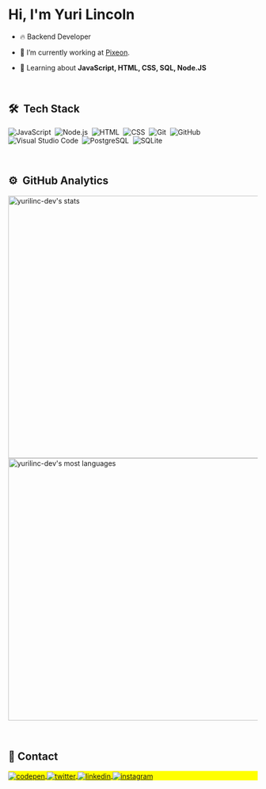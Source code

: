 <h1 align="left">Hi, I'm Yuri Lincoln</h1>

- 🔥 Backend Developer

- 🔭 I’m currently working at [Pixeon](https://github.com/Pixeon).

- 💬 Learning about **JavaScript, HTML, CSS, SQL, Node.JS**

<br>

## 🛠 &nbsp;Tech Stack

![JavaScript](https://img.shields.io/badge/-JavaScript-05122A?style=flat&logo=javascript)&nbsp;
![Node.js](https://img.shields.io/badge/-Node.js-05122A?style=flat&logo=node.js)&nbsp;
![HTML](https://img.shields.io/badge/-HTML-05122A?style=flat&logo=HTML5)&nbsp;
![CSS](https://img.shields.io/badge/-CSS-05122A?style=flat&logo=CSS3&logoColor=1572B6)&nbsp;
![Git](https://img.shields.io/badge/-Git-05122A?style=flat&logo=git)&nbsp;
![GitHub](https://img.shields.io/badge/-GitHub-05122A?style=flat&logo=github)&nbsp;
![Visual Studio Code](https://img.shields.io/badge/-Visual%20Studio%20Code-05122A?style=flat&logo=visual-studio-code&logoColor=007ACC)&nbsp;
![PostgreSQL](https://img.shields.io/badge/-PostgreSQL-05122A?style=flat&logo=postgresql)&nbsp;
![SQLite](https://img.shields.io/badge/-SQLite-05122A?style=flat&logo=sqlite)&nbsp;
<!--![Markdown](https://img.shields.io/badge/-Markdown-05122A?style=flat&logo=markdown)&nbsp;-->
<!--![React](https://img.shields.io/badge/-React-05122A?style=flat&logo=react)&nbsp;-->
<br>

## ⚙️ &nbsp;GitHub Analytics

<p align="left">
<img width="530em" src="https://github-readme-stats.vercel.app/api?username=yurilinc-dev&show_icons=true&theme=vision-friendly-dark" alt="yurilinc-dev's stats"/>
<img width="530em" src="https://github-readme-stats.vercel.app/api/top-langs/?username=yurilinc-dev&layout=compact&theme=vision-friendly-dark" alt="yurilinc-dev's most languages"/>
</p>

<br>

## 🔗 Contact

<p align="left" style="background:yellow">
<a href="https://codepen.io/yurilinc-dev" target="_blank">
  <img align="center" src="https://img.shields.io/badge/-yurilincdev-05122A?style=flat&logo=codepen" alt="codepen"/>
</a>
<a href="https://twitter.com/yurilinc_" target="_blank">
  <img align="center" src="https://img.shields.io/badge/-yurilinc_-05122A?style=flat&logo=twitter" alt="twitter"/>  
</a>
<a href="https://linkedin.com/in/yurilincoln" target="_blank">
  <img align="center" src="https://img.shields.io/badge/-yurilincoln-05122A?style=flat&logo=linkedin" alt="linkedin"/>
</a>
<a href="https://instagram.com/yurilinc_" target="_blank">
 <img align="center" src="https://img.shields.io/badge/-yurilinc_-05122A?style=flat&logo=instagram" alt="instagram"/>
</a>

</p>
